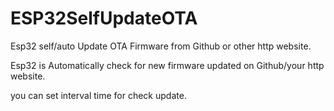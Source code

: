 # ESP32SelfUpdateOTA

Esp32 self/auto Update OTA Firmware from Github or other http website.

Esp32 is Automatically check for new firmware updated on Github/your http website. 

you can set interval time for check update.
